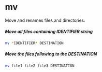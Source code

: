 mv
===

Move and renames files and directories.

##### Move all files containing IDENTIFIER string
```sh
mv *IDENTIFIER* DESTINATION
```

##### Move the files following to the DESTINATION
```sh
mv file1 file2 file3 DESTINATION
```
